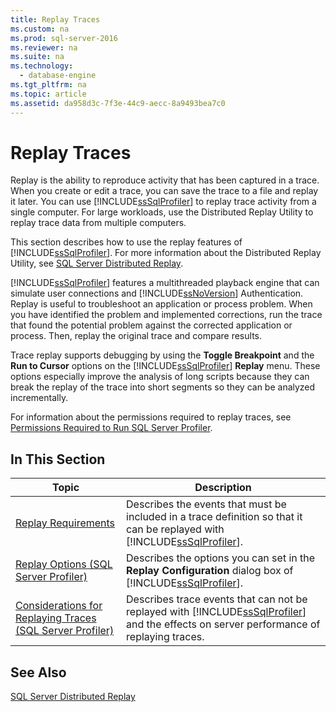 ```yaml
---
title: Replay Traces
ms.custom: na
ms.prod: sql-server-2016
ms.reviewer: na
ms.suite: na
ms.technology: 
  - database-engine
ms.tgt_pltfrm: na
ms.topic: article
ms.assetid: da958d3c-7f3e-44c9-aecc-8a9493bea7c0
---
```

# Replay Traces
  Replay is the ability to reproduce activity that has been captured in a trace. When you create or edit a trace, you can save the trace to a file and replay it later. You can use [!INCLUDE[ssSqlProfiler](../../Token\Other/ssSqlProfiler_md.md)] to replay trace activity from a single computer. For large workloads, use the Distributed Replay Utility to replay trace data from multiple computers.  
  
 This section describes how to use the replay features of [!INCLUDE[ssSqlProfiler](../../Token\Other/ssSqlProfiler_md.md)]. For more information about the Distributed Replay Utility, see [SQL Server Distributed Replay](../../Topics\TopicNameNotContainA/SQL-Server-Distributed-Replay.md).  
  
 [!INCLUDE[ssSqlProfiler](../../Token\Other/ssSqlProfiler_md.md)] features a multithreaded playback engine that can simulate user connections and [!INCLUDE[ssNoVersion](../../Token\Other/ssNoVersion_md.md)] Authentication. Replay is useful to troubleshoot an application or process problem. When you have identified the problem and implemented corrections, run the trace that found the potential problem against the corrected application or process. Then, replay the original trace and compare results.  
  
 Trace replay supports debugging by using the **Toggle Breakpoint** and the **Run to Cursor** options on the [!INCLUDE[ssSqlProfiler](../../Token\Other/ssSqlProfiler_md.md)] **Replay** menu. These options especially improve the analysis of long scripts because they can break the replay of the trace into short segments so they can be analyzed incrementally.  
  
 For information about the permissions required to replay traces, see [Permissions Required to Run SQL Server Profiler](../../Topics\TopicNameNotContainA/Permissions-Required-to-Run-SQL-Server-Profiler.md).  
  
## In This Section  
  
|Topic|Description|  
|-----------|-----------------|  
|[Replay Requirements](../../Topics\TopicNameNotContainA/Replay-Requirements.md)|Describes the events that must be included in a trace definition so that it can be replayed with [!INCLUDE[ssSqlProfiler](../../Token\Other/ssSqlProfiler_md.md)].|  
|[Replay Options &#40;SQL Server Profiler&#41;](../Topic/Replay%20Options%20\(SQL%20Server%20Profiler\).md)|Describes the options you can set in the **Replay Configuration** dialog box of [!INCLUDE[ssSqlProfiler](../../Token\Other/ssSqlProfiler_md.md)].|  
|[Considerations for Replaying Traces &#40;SQL Server Profiler&#41;](../Topic/Considerations%20for%20Replaying%20Traces%20\(SQL%20Server%20Profiler\).md)|Describes trace events that can not be replayed with [!INCLUDE[ssSqlProfiler](../../Token\Other/ssSqlProfiler_md.md)] and the effects on server performance of replaying traces.|  
  
## See Also  
 [SQL Server Distributed Replay](../../Topics\TopicNameNotContainA/SQL-Server-Distributed-Replay.md)  
  
  